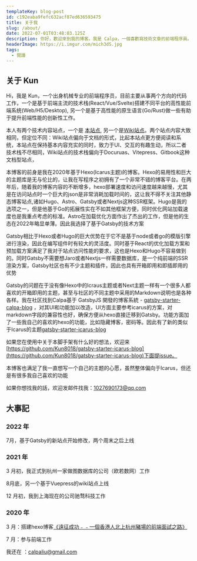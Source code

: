 ```yaml
---
templateKey: blog-post
id: c192eaba9fefc632acf87ed636593475
title: 关于我
slug: /about/
date: 2022-07-01T03:48:03.125Z
description: 你好，歡迎來到我的博客。我是 Calpa，一個喜歡寫技術文章的前端程序員。
headerImage: https://i.imgur.com/mich3dS.jpg
tags:
  - 閱讀
---
```


## 关于 Kun

Hi，我是 Kun，一个出身机械专业的前端程序员，目前主要从事两个方向的代码工作，一个是基于前端主流的技术栈(React/Vue/Svelte)搭建不同平台的高性能前端系统(Web/H5/Desktop), 另一个是基于高性能的原生语言(Go/Rust)做一些有助于提升前端性能的创新性工作。

本人有两个技术内容站点，一个是 [本站点](https://www.kunzhang.me), 另一个是[Wiki站点](https://wiki.kunzhang.me)。两个站点内容大致相同，但定位不同：Wiki站点偏向于文档的形式，比起本站点更方便阅读和系统，本站点在保持基本内容充实的同时，致力于UI、交互的有趣生动，所以二者技术栈不尽相同，Wiki站点的技术栈偏向于Docuruas、Vitepress、Gitbook这种文档型站点，

本博客的前身是我在2020年基于Hexo(Icarus主题)的博客。Hexo的易用性和巨大的主题库是无与伦比的，让我在写程序之初拥有了一个非常不错的博客平台。在两年后，随着我的博客内容的不断增多，hexo部署速度和访问速度越来越慢，尤其是在访问站点时一个巨大的json是非常消耗加载时间的，这让我不得不关注其他静态博客站点,诸如Hugo、Astro、Gatsby或者Nextjs这种SSR框架。Hugo是我的选项之一，但是他基于Go的拓展性实在不如其他框架方便，同时优化网站加载速度也是我重点考虑的标准。Astro在加载优化方面作出了杰出的工作，但是他的生态在2022年略显单薄。因此我选择了基于Gatsby的技术方案

Gatsby相比于Hexo或者Hugo的巨大优势在于它不是基于node或者go的模版引擎进行渲染，因此在编写组件时有较大的灵活度。同时基于React的优化加载方案和预加载方案满足了我对于站点访问性能的要求，这也是Hexo和Hugo不容易做到的。同时Gatsby不需要想Jaro或者Nextjs一样需要数据库，是一个纯前端的SSR渲染方案，Gatsby社区也有不少主题和插件，因此也具有开箱即用和即插即用的优势

Gatsby的问题在于没有像Hexo中的Icraus主题或者Next主题一样有一个很多人都喜欢的开箱即用的主题，甚至与社区的不同主题中采用的Markdown说明也是各种各样。我在社区找到Calpa基于 GatsbyJS 開發的博客系統 - [gatsby-starter-calpa-blog](https://github.com/calpa/gatsby-starter-calpa-blog) ，对其UI和功能加以改造，UI方面主要参考icarus的方案，对markdown字段的兼容性也好，确保方便从hexo直接迁移到Gatsby。功能方面加了一些我自己的喜欢的hexo的功能，比如隐藏博客，密码等。因此有了新的类似于Icarus的主题[gatsby-starter-icarus-blog](https://github.com/Kun8018/gatsby-starter-icarus-blog)

如果您在使用中关于本脚手架有什么好的想法，欢迎来[https://github.com/Kun8018/gatsby-starter-icarus-blog](https://github.com/Kun8018/gatsby-starter-icarus-blog)下面提issue。

本博客也满足了我一直想写一个自己的主题的心愿，虽然整体偏向于Icarus，但还是有很多我自己喜欢的功能

如果你想找我的話，欢迎发邮件找我：[1027690173@qq.com](mailto:1027690173@qq.com)

## 大事記

### 2022 年

7月，基于Gatsby的新站点开始修改，两个周末之后上线

### 2021 年

3 月初，我正式到杭州一家做图数据库的公司（欧若数网）工作

8月底，另一个基于Vuepress的wiki站点上线

12 月初，我到上海现在的公司驰骛科技工作

### 2020 年

3 月：搭建hexo博客[《遠征成功﹣﹣一個香港人北上杭州豬場的前端面試之路》][4]

7 月：参与前端工作

我还在
：[calpaliu@gmail.com](mailto:calpaliu@gmail.com)

[1]: /2017/11/06/hackathon-summary
[2]: https://github.com/calpa/blog
[3]: /2018/08/19/summary-after-two-months-hang-zhou-life/
[4]: /2017/09/30/hang-zhou-interview-summary/
[5]: /2017/05/21/learn-javascript-in-six-steps/
